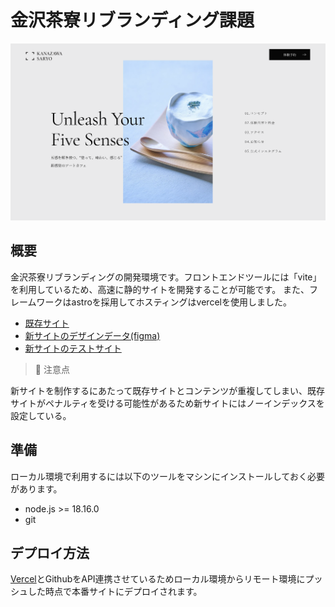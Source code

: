 # 金沢茶寮リブランディング課題

![screenshot](https://github.com/masakitami/kanazawa-saryo/blob/main/public/images/ogp.png)

## 概要
金沢茶寮リブランディングの開発環境です。フロントエンドツールには「vite」を利用しているため、高速に静的サイトを開発することが可能です。
また、フレームワークはastroを採用してホスティングはvercelを使用しました。

- [既存サイト](https://www.kanazawasaryo.jp/)
- [新サイトのデザインデータ(figma)](https://x.gd/bUZGC)
- [新サイトのテストサイト](https://kanazawa-saryo.vercel.app/)

> 🚨 注意点

新サイトを制作するにあたって既存サイトとコンテンツが重複してしまい、既存サイトがペナルティを受ける可能性があるため新サイトにはノーインデックスを設定している。

## 準備
ローカル環境で利用するには以下のツールをマシンにインストールしておく必要があります。
- node.js >= 18.16.0
- git

## デプロイ方法
[Vercel](https://vercel.com/)とGithubをAPI連携させているためローカル環境からリモート環境にプッシュした時点で本番サイトにデプロイされます。